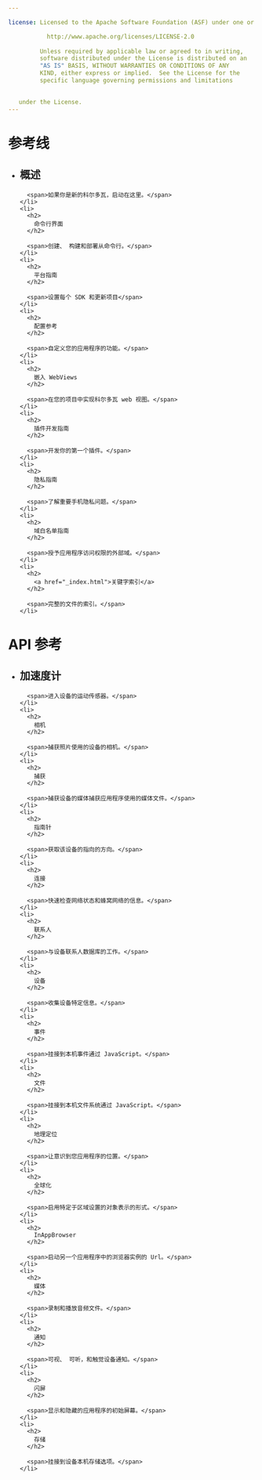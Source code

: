 ```yaml
---

license: Licensed to the Apache Software Foundation (ASF) under one or more contributor license agreements. See the NOTICE file distributed with this work for additional information regarding copyright ownership. The ASF licenses this file to you under the Apache License, Version 2.0 (the "License"); you may not use this file except in compliance with the License. You may obtain a copy of the License at

           http://www.apache.org/licenses/LICENSE-2.0
    
         Unless required by applicable law or agreed to in writing,
         software distributed under the License is distributed on an
         "AS IS" BASIS, WITHOUT WARRANTIES OR CONDITIONS OF ANY
         KIND, either express or implied.  See the License for the
         specific language governing permissions and limitations
    

   under the License.
---
```


<div id="home">
  <h1>
    参考线
  </h1>
  
  <ul>
    <li>
      <h2>
        概述
      </h2>
      
      <span>如果你是新的科尔多瓦，启动在这里。</span>
    </li>
    <li>
      <h2>
        命令行界面
      </h2>
      
      <span>创建、 构建和部署从命令行。</span>
    </li>
    <li>
      <h2>
        平台指南
      </h2>
      
      <span>设置每个 SDK 和更新项目</span>
    </li>
    <li>
      <h2>
        配置参考
      </h2>
      
      <span>自定义您的应用程序的功能。</span>
    </li>
    <li>
      <h2>
        嵌入 WebViews
      </h2>
      
      <span>在您的项目中实现科尔多瓦 web 视图。</span>
    </li>
    <li>
      <h2>
        插件开发指南
      </h2>
      
      <span>开发你的第一个插件。</span>
    </li>
    <li>
      <h2>
        隐私指南
      </h2>
      
      <span>了解重要手机隐私问题。</span>
    </li>
    <li>
      <h2>
        域白名单指南
      </h2>
      
      <span>授予应用程序访问权限的外部域。</span>
    </li>
    <li>
      <h2>
        <a href="_index.html">关键字索引</a>
      </h2>
      
      <span>完整的文件的索引。</span>
    </li>
  </ul>
  
  <h1>
    API 参考
  </h1>
  
  <ul>
    <li>
      <h2>
        加速度计
      </h2>
      
      <span>进入设备的运动传感器。</span>
    </li>
    <li>
      <h2>
        相机
      </h2>
      
      <span>捕获照片使用的设备的相机。</span>
    </li>
    <li>
      <h2>
        捕获
      </h2>
      
      <span>捕获设备的媒体捕获应用程序使用的媒体文件。</span>
    </li>
    <li>
      <h2>
        指南针
      </h2>
      
      <span>获取该设备的指向的方向。</span>
    </li>
    <li>
      <h2>
        连接
      </h2>
      
      <span>快速检查网络状态和蜂窝网络的信息。</span>
    </li>
    <li>
      <h2>
        联系人
      </h2>
      
      <span>与设备联系人数据库的工作。</span>
    </li>
    <li>
      <h2>
        设备
      </h2>
      
      <span>收集设备特定信息。</span>
    </li>
    <li>
      <h2>
        事件
      </h2>
      
      <span>挂接到本机事件通过 JavaScript。</span>
    </li>
    <li>
      <h2>
        文件
      </h2>
      
      <span>挂接到本机文件系统通过 JavaScript。</span>
    </li>
    <li>
      <h2>
        地理定位
      </h2>
      
      <span>让意识到您应用程序的位置。</span>
    </li>
    <li>
      <h2>
        全球化
      </h2>
      
      <span>启用特定于区域设置的对象表示的形式。</span>
    </li>
    <li>
      <h2>
        InAppBrowser
      </h2>
      
      <span>启动另一个应用程序中的浏览器实例的 Url。</span>
    </li>
    <li>
      <h2>
        媒体
      </h2>
      
      <span>录制和播放音频文件。</span>
    </li>
    <li>
      <h2>
        通知
      </h2>
      
      <span>可视、 可听，和触觉设备通知。</span>
    </li>
    <li>
      <h2>
        闪屏
      </h2>
      
      <span>显示和隐藏的应用程序的初始屏幕。</span>
    </li>
    <li>
      <h2>
        存储
      </h2>
      
      <span>挂接到设备本机存储选项。</span>
    </li>
  </ul>
</div>